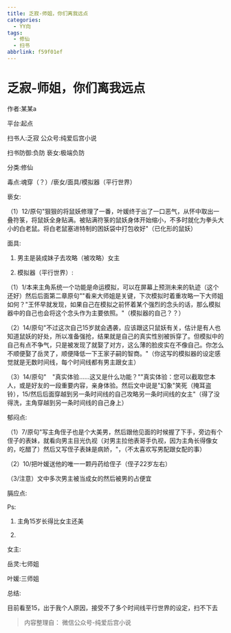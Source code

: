 ```yaml
---
title: 乏寂-师姐，你们离我远点
categories:
  - YY向
tags:
  - 修仙
  - 扫书
abbrlink: f59f01ef
---
```

# 乏寂-师姐，你们离我远点
作者:某某a

平台:起点

扫书人:乏寂 公众号:纯爱后宫小说

扫书防御:负防 亵女:极端负防

分类:修仙

毒点:魂穿（？）/亵女/面具/模拟器（平行世界）

亵女:

（1）12/原句"狠狠的将鼠妖修理了一番，叶媛终于出了一口恶气，从怀中取出一叠符箓，将鼠妖全身贴满。被贴满符箓的鼠妖身体开始缩小，不多时就化为拳头大小的白老鼠。将白老鼠塞进特制的困妖袋中打包收好"（已化形的鼠妖）

面具:

1.  男主是装成妹子去攻略（被攻略）女主

2.  模拟器（平行世界）:

（1）1/本来主角系统一个功能是命运模拟，可以在屏幕上预测未来的轨迹（这个还好）然后后面第二章原句""看来大师姐是关键，下次模拟时着重攻略一下大师姐如何？"王怀早就发现，如果自己在模拟之前怀着某个强烈的念头的话，那么模拟器中的自己也会将这个念头作为主要依照。"（模拟器的自己？？）

（2）14/原句"不过这次自己15岁就会遇袭，应该跟这只鼠妖有关，估计是有人也知道鼠妖的好处，所以准备强抢，结果就是自己的真实性别被拆穿了。但模拟中的自己有点不争气，只是被发现了就娶了对方，这么薄的脸皮实在不像自己。你怎么不顺便娶了岳灵了，顺便降低一下王家子嗣的智商。"（你这写的模拟器的设定感觉就是无数时间线，每个时间线都有男主跟女主）

（3）14/原句"　"真实体验......这又是什么功能？""真实体验：您可以截取您本人，或是好友的一段重要内容，亲身体验。然后文中说是"幻象"笑死（掩耳盗铃），15/然后后面穿越到另一条时间线的自己攻略另一条时间线的女主"（得了没得洗，主角穿越到另一条时间线的自己身上）

郁闷点:

（1）7/原句"写主角侄子也是个大美男，然后跟他见面的时候握了下手，旁边有个侄子的表妹，就看向男主目光仇视（对男主拉他表哥手仇视，因为主角长得像女的，吃醋了）然后又写侄子表妹是病娇，"，（不太喜欢写男配跟女配的事）

（2）10/把叶媛送他的唯一一颗丹药给侄子（侄子22岁左右）

（3/注意）文中多次男主被当成女的然后被男的占便宜

膈应点:

Ps:

1.  主角15岁长得比女主还美

2.  

女主:

岳灵:七师姐

叶媛:三师姐

总结:

目前看至15，出于我个人原因，接受不了多个时间线平行世界的设定，扫不下去


> 内容整理自： 微信公众号-纯爱后宫小说